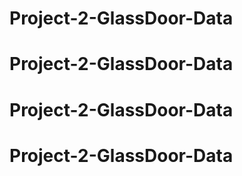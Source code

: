 # Project-2-GlassDoor-Data
# Project-2-GlassDoor-Data
# Project-2-GlassDoor-Data
# Project-2-GlassDoor-Data
